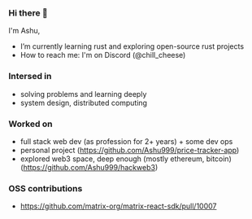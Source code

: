 ### Hi there 👋

I'm Ashu,

- I’m currently learning rust and exploring open-source rust projects
- How to reach me: I'm on Discord (@chill_cheese)

### Intersed in
- solving problems and learning deeply
- system design, distributed computing

### Worked on
- full stack web dev (as profession for 2+ years) + some dev ops
- personal project (https://github.com/Ashu999/price-tracker-app)
- explored web3 space, deep enough (mostly ethereum, bitcoin)  (https://github.com/Ashu999/hackweb3)

### OSS contributions
- https://github.com/matrix-org/matrix-react-sdk/pull/10007
